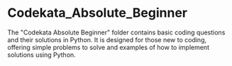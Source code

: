 # Codekata_Absolute_Beginner
The "Codekata Absolute Beginner" folder contains basic coding questions and their solutions in Python. It is designed for those new to coding, offering simple problems to solve and examples of how to implement solutions using Python.
